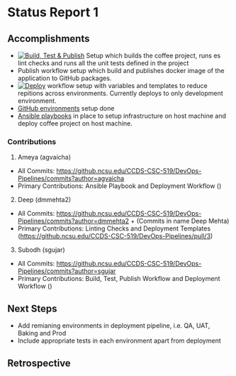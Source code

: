 # Status Report 1

## Accomplishments

- [![Build, Test & Publish](https://github.ncsu.edu/CCDS-CSC-519/DevOps-Pipelines/actions/workflows/build-test-publish.yml/badge.svg)](https://github.ncsu.edu/CCDS-CSC-519/DevOps-Pipelines/actions/workflows/build-test-publish.yml) Setup which builds the coffee project, runs es lint checks and runs all the unit tests defined in the project
- Publish workflow setup which build and publishes docker image of the application to GitHub packages.
- [![Deploy](https://github.ncsu.edu/CCDS-CSC-519/DevOps-Pipelines/actions/workflows/run-ansible.yml/badge.svg)](https://github.ncsu.edu/CCDS-CSC-519/DevOps-Pipelines/actions/workflows/run-ansible.yml) workflow setup with variables and templates to reduce repitions across environments. Currently deploys to only development environment.
- [GitHub environments](https://github.ncsu.edu/CCDS-CSC-519/DevOps-Pipelines/deployments) setup done 
- [Ansible playbooks](https://github.ncsu.edu/CCDS-CSC-519/DevOps-Pipelines/tree/master/playbooks) in place to setup infrastructure on host machine and deploy coffee project on host machine.

### Contributions

1. Ameya (agvaicha)
- All Commits: https://github.ncsu.edu/CCDS-CSC-519/DevOps-Pipelines/commits?author=agvaicha
- Primary Contributions: Ansible Playbook and Deployment Workflow ()

2. Deep (dmmehta2)
- All Commits: https://github.ncsu.edu/CCDS-CSC-519/DevOps-Pipelines/commits?author=dmmehta2 + (Commits in name Deep Mehta)
- Primary Contributions: Linting Checks and Deployment Templates (https://github.ncsu.edu/CCDS-CSC-519/DevOps-Pipelines/pull/3)

3. Subodh (sgujar)
- All Commits: https://github.ncsu.edu/CCDS-CSC-519/DevOps-Pipelines/commits?author=sgujar
- Primary Contributions: Build, Test, Publish Workflow and Deployment Workflow ()

## Next Steps 

- Add remianing environments in deployment pipeline, i.e. QA, UAT, Baking and Prod
- Include appropriate tests in each environment apart from deployment

## Retrospective
